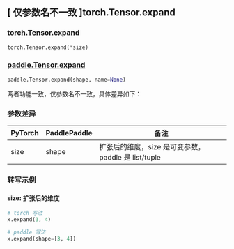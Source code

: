 ## [ 仅参数名不一致 ]torch.Tensor.expand
### [torch.Tensor.expand](https://pytorch.org/docs/stable/generated/torch.Tensor.expand.html?highlight=expand#torch.Tensor.expand)

```python
torch.Tensor.expand(*size)
```

### [paddle.Tensor.expand](https://www.paddlepaddle.org.cn/documentation/docs/zh/develop/api/paddle/Tensor_cn.html#expand-shape-name-none)

```python
paddle.Tensor.expand(shape, name=None)
```

两者功能一致，仅参数名不一致，具体差异如下：
### 参数差异
| PyTorch       | PaddlePaddle | 备注                                                   |
| ------------- | ------------ | ------------------------------------------------------ |
| size          | shape        | 扩张后的维度，size 是可变参数，paddle 是 list/tuple           |

### 转写示例
#### size: 扩张后的维度
```python
# torch 写法
x.expand(3, 4)

# paddle 写法
x.expand(shape=[3, 4])
```
